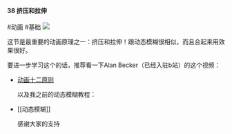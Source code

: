 #### 38  挤压和拉伸
#动画 #基础
![](assets/tutorials/t38/squeeze-stretch.gif)

  这节是最重要的动画原理之一：挤压和拉伸！跟动态模糊很相似，而且合起来用效果很好。

  要进一步学习这个的话，推荐看一下Alan Becker（已经入驻b站）的这个视频：
- [动画十二原则](https://www.bilibili.com/video/BV1x54y1e7J9)


  以及我之前的动态模糊教程：
- [[动态模糊]]
 
  感谢大家的支持
